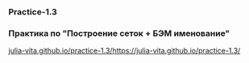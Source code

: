 ### Practice-1.3
### Практика по "Построение сеток + БЭМ именование"
[julia-vita.github.io/practice-1.3/](https://julia-vita.github.io/practice-1.3/)https://julia-vita.github.io/practice-1.3/
